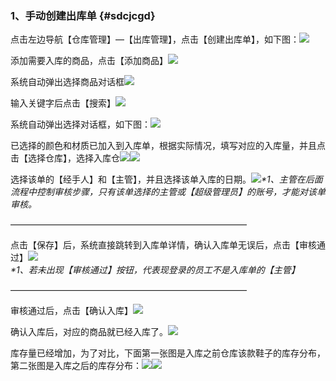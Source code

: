 ### 1、手动创建出库单 {#sdcjcgd}

点击左边导航【仓库管理】—【出库管理】，点击【创建出库单】，如下图：![](/assets/cjcgfxd-1.png)

添加需要入库的商品，点击【添加商品】![](/assets/sdcjrkd-2.png)

系统自动弹出选择商品对话框![](/assets/cjcgd-2.png)

输入关键字后点击【搜索】![](/assets/cjcgd-3.png)

系统自动弹出选择对话框，如下图：![](/assets/sdcjrkd-3.png)

已选择的颜色和材质已加入到入库单，根据实际情况，填写对应的入库量，并且点击【选择仓库】，选择入库仓![](/assets/sdcjrkd-4.png)![](/assets/sdcjrkd-5.png)

选择该单的【经手人】和【主管】，并且选择该单入库的日期。![](/assets/sdcjrkd-6.png)_\*1、主管在后面流程中控制审核步骤，只有该单选择的主管或【超级管理员】的账号，才能对该单审核。_

———————————————————————————

点击【保存】后，系统直接跳转到入库单详情，确认入库单无误后，点击【审核通过】![](/assets/sdcjrkd-7.png)_\*1、若未出现【审核通过】按钮，代表现登录的员工不是入库单的【主管】_

———————————————————————————

审核通过后，点击【确认入库】![](/assets/sdcjrkd-8.png)

确认入库后，对应的商品就已经入库了。![](/assets/sdcjrkd-10.png)

库存量已经增加，为了对比，下面第一张图是入库之前仓库该款鞋子的库存分布，第二张图是入库之后的库存分布：![](/assets/sdcjrkd-9.png)![](/assets/sdcjrkd-11.png)

